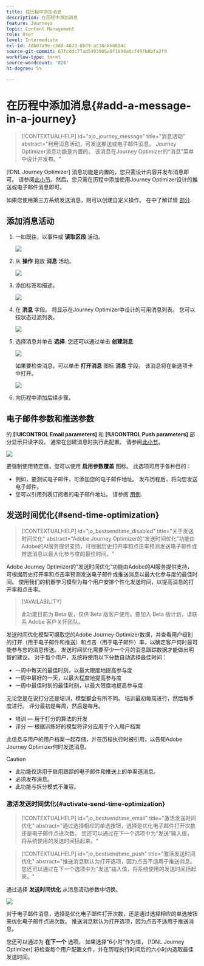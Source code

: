 ```yaml
---
title: 在历程中添加消息
description: 在历程中添加消息
feature: Journeys
topic: Content Management
role: User
level: Intermediate
exl-id: 4db07a9e-c3dd-4873-8bd9-ac34c860694c
source-git-commit: 67fcddc77ad5493905a0f1894a0cf497b0bfa2f9
workflow-type: tm+mt
source-wordcount: '826'
ht-degree: 5%

---
```


# 在历程中添加消息{#add-a-message-in-a-journey}

>[!CONTEXTUALHELP]
>id="ajo_journey_message"
>title="消息活动"
>abstract="利用消息活动，可发送推送或电子邮件消息。 Journey Optimizer消息功能是内置的。 该消息在Journey Optimizer的“消息”菜单中设计并发布。"

[!DNL Journey Optimizer] 消息功能是内置的，您只需设计内容并发布消息即可。 请参阅[此小节](../messages/get-started-content.md)。然后，您只需在历程中添加使用Journey Optimizer设计的推送或电子邮件消息即可。

如果您使用第三方系统发送消息，则可以创建自定义操作。 在中了解详情 [部分](../action/action.md).

## 添加消息活动

1. 一如既往，以事件或 **读取区段** 活动。

   ![](assets/jo-message0.png)

1. 从 **操作** 拖放 **消息** 活动。

   ![](assets/jo-message1.png)

1. 添加标签和描述。

   ![](assets/jo-message2.png)

1. 在 **消息** 字段。 将显示在Journey Optimizer中设计的可用消息列表。 您可以按状态过滤列表。

   ![](assets/jo-message3.png)

1. 选择消息并单击 **选择**. 您还可以通过单击 **创建消息**.

   ![](assets/jo-message4-ter.png)

   如果要检查消息，可以单击 **打开消息** 图标 **消息** 字段。 该消息将在新选项卡中打开。

   ![](assets/jo-message4-bis.png)

1. 向历程中添加后续步骤。

## 电子邮件参数和推送参数

的 **[!UICONTROL Email parameters]** 和 **[!UICONTROL Push parameters]** 部分显示只读字段。 通常在创建消息时执行此配置。 请参阅[此小节](../messages/get-started-content.md)。

![](assets/jo-message4.png)

要强制使用特定值，您可以使用 **启用参数覆盖** 图标。 此选项可用于各种目的：

* 例如，要测试电子邮件，可添加您的电子邮件地址。 发布历程后，将向您发送电子邮件。
* 您可以引用列表订阅者的电子邮件地址。 请参阅 [用例](message-to-subscribers-uc.md).

## 发送时间优化{#send-time-optimization}

>[!CONTEXTUALHELP]
>id="jo_bestsendtime_disabled"
>title="关于发送时间优化"
>abstract="Adobe Journey Optimizer的“发送时间优化”功能由Adobe的AI服务提供支持，可根据历史打开率和点击率预测发送电子邮件或推送消息以最大化参与度的最佳时间。"

Adobe Journey Optimizer的“发送时间优化”功能由Adobe的AI服务提供支持，可根据历史打开率和点击率预测发送电子邮件或推送消息以最大化参与度的最佳时间。 使用我们的机器学习模型为每个用户安排个性化发送时间，以提高消息的打开率和点击率。

>[!AVAILABILITY]
>
>此功能目前为 Beta 版，仅供 Beta 版客户使用。要加入 Beta 版计划，请联系 Adobe 客户关怀团队。

发送时间优化模型可摄取您的Adobe Journey Optimizer数据，并查看用户级别的打开（用于电子邮件和推送）和点击（用于电子邮件）率，以确定客户何时最可能参与您的消息传送。 发送时间优化需要至少一个月的消息跟踪数据才能做出明智的建议。 对于每个用户，系统将使用以下分数自动选择最佳时间：

* 一周中每天的最佳时刻，以最大限度地提高参与度
* 一周中最好的一天，以最大程度地提高参与度
* 一周中最佳时刻的最佳时刻，以最大限度地提高参与度

无论您是在说打分还是培训，模型都会有所不同。 培训最初每周进行，然后每季度进行。 评分最初是每周，然后是每月。

* 培训 — 用于打分的算法的开发
* 评分 — 根据训练好的模型将评分应用于个人用户档案

此信息与用户的用户档案一起存储，并在历程执行时被引用，以告知Adobe Journey Optimizer何时发送消息。

>[!CAUTION]
>
>* 此功能仅适用于启用跟踪的电子邮件和推送上的单渠道消息。
>* 必须发布消息。
>* 此功能与拆分模式不兼容。


### 激活发送时间优化{#activate-send-time-optimization}

>[!CONTEXTUALHELP]
>id="jo_bestsendtime_email"
>title="激活发送时间优化"
>abstract="通过选择相应的单选按钮，选择是优化电子邮件打开次数还是电子邮件点进次数。 您还可以通过在下一个选项中为“发送”输入值，将系统使用的发送时间括起来。"

>[!CONTEXTUALHELP]
>id="jo_bestsendtime_push"
>title="激活发送时间优化"
>abstract="推送消息默认为打开选项，因为点击不适用于推送消息。 您还可以通过在下一个选项中为“发送”输入值，将系统使用的发送时间括起来。"

通过选择 **发送时间优化** 从消息活动参数中切换。

![](assets/jo-message5.png)

对于电子邮件消息，选择是优化电子邮件打开次数，还是通过选择相应的单选按钮来优化电子邮件点进次数。 推送消息默认为打开选项，因为点击不适用于推送消息。

您还可以通过为 **在下一个** 选项。 如果选择“6小时”作为值， [!DNL Journey Optimizer] 将检查每个用户配置文件，并在历程执行时间后的六小时内选取最佳发送时间。
